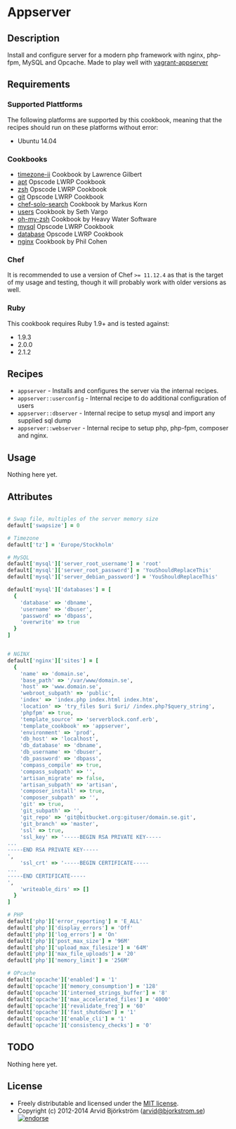# Appserver

## Description

Install and configure server for a modern php framework with nginx, php-fpm, MySQL and Opcache.
Made to play well with [vagrant-appserver](http://github.com/arvidbjorkstrom/vagrant-appserver)


## Requirements

### Supported Plattforms

The following platforms are supported by this cookbook, meaning that the
recipes should run on these platforms without error:

* Ubuntu 14.04

### Cookbooks

* [timezone-ii](http://community.opscode.com/cookbooks/timezone-ii) Cookbook by Lawrence Gilbert
* [apt](http://community.opscode.com/cookbooks/apt) Opscode LWRP Cookbook
* [zsh](http://community.opscode.com/cookbooks/zsh) Opscode LWRP Cookbook
* [git](http://community.opscode.com/cookbooks/git) Opscode LWRP Cookbook
* [chef-solo-search](https://supermarket.getchef.com/cookbooks/chef-solo-search) Cookbook by Markus Korn
* [users](http://community.opscode.com/cookbooks/users) Cookbook by Seth Vargo
* [oh-my-zsh](http://community.opscode.com/cookbooks/oh-my-zsh) Cookbook by Heavy Water Software
* [mysql](http://community.opscode.com/cookbooks/mysql) Opscode LWRP Cookbook
* [database](http://community.opscode.com/cookbooks/database) Opscode LWRP Cookbook
* [nginx](https://github.com/phlipper/chef-nginx) Cookbook by Phil Cohen

### Chef

It is recommended to use a version of Chef `>= 11.12.4` as that is the target of my usage and testing, though it will probably work with older versions as well.

### Ruby

This cookbook requires Ruby 1.9+ and is tested against:

* 1.9.3
* 2.0.0
* 2.1.2


## Recipes

* `appserver` - Installs and configures the server via the internal recipes.
* `appserver::userconfig` - Internal recipe to do additional configuration of users
* `appserver::dbserver` - Internal recipe to setup mysql and import any supplied sql dump
* `appserver::webserver` - Internal recipe to setup php, php-fpm, composer and nginx.


## Usage

Nothing here yet.


## Attributes

```ruby

# Swap file, multiples of the server memory size
default['swapsize'] = 0

# Timezone
default['tz'] = 'Europe/Stockholm'

# MySQL
default['mysql']['server_root_username'] = 'root'
default['mysql']['server_root_password'] = 'YouShouldReplaceThis'
default['mysql']['server_debian_password'] = 'YouShouldReplaceThis'

default['mysql']['databases'] = [
  {
    'database' => 'dbname',
    'username' => 'dbuser',
    'password' => 'dbpass',
    'overwrite' => true
  }
]


# NGINX
default['nginx']['sites'] = [
  {
    'name' => 'domain.se',
    'base_path' => '/var/www/domain.se',
    'host' => 'www.domain.se',
    'webroot_subpath' => 'public',
    'index' => 'index.php index.html index.htm',
    'location' => 'try_files $uri $uri/ /index.php?$query_string',
    'phpfpm' => true,
    'template_source' => 'serverblock.conf.erb',
    'template_cookbook' => 'appserver',
    'environment' => 'prod',
    'db_host' => 'localhost',
    'db_database' => 'dbname',
    'db_username' => 'dbuser',
    'db_password' => 'dbpass',
    'compass_compile' => true,
    'compass_subpath' => '',
    'artisan_migrate' => false,
    'artisan_subpath' => 'artisan',
    'composer_install' => true,
    'composer_subpath' => '',
    'git' => true,
    'git_subpath' => '',
    'git_repo' => 'git@bitbucket.org:gituser/domain.se.git',
    'git_branch' => 'master',
    'ssl' => true,
    'ssl_key' => '-----BEGIN RSA PRIVATE KEY-----
...
-----END RSA PRIVATE KEY-----
',
    'ssl_crt' => '-----BEGIN CERTIFICATE-----
...
-----END CERTIFICATE-----
',
    'writeable_dirs' => []
  }
]

# PHP
default['php']['error_reporting'] = 'E_ALL'
default['php']['display_errors'] = 'Off'
default['php']['log_errors'] = 'On'
default['php']['post_max_size'] = '96M'
default['php']['upload_max_filesize'] = '64M'
default['php']['max_file_uploads'] = '20'
default['php']['memory_limit'] = '256M'

# OPcache
default['opcache']['enabled'] = '1'
default['opcache']['memory_consumption'] = '128'
default['opcache']['interned_strings_buffer'] = '8'
default['opcache']['max_accelerated_files'] = '4000'
default['opcache']['revalidate_freq'] = '60'
default['opcache']['fast_shutdown'] = '1'
default['opcache']['enable_cli'] = '1'
default['opcache']['consistency_checks'] = '0'
```

## TODO

Nothing here yet.


## License

* Freely distributable and licensed under the [MIT license](http://arvid.mit-license.org/).
* Copyright (c) 2012-2014 Arvid Björkström (arvid@bjorkstrom.se) [![endorse](https://api.coderwall.com/arvidbjorkstrom/endorsecount.png)](https://coderwall.com/arvidbjorkstrom)
